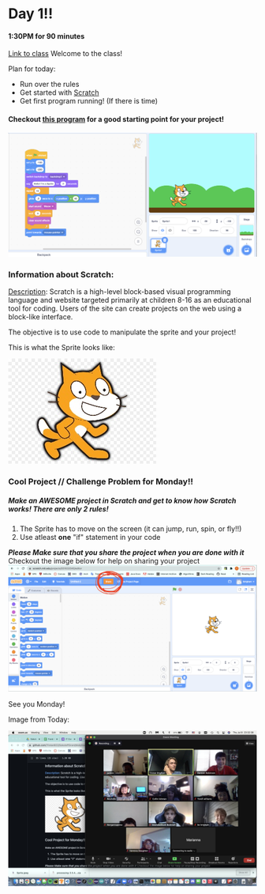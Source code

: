 # Day 1!!
#### 1:30PM for 90 minutes

[Link to class](https://sps.zoom.us/j/94771799518)
Welcome to the class!

Plan for today:
- Run over the rules
- Get started with [Scratch](https://scratch.mit.edu/)
- Get first program running! (If there is time)

#### Checkout [this program](https://scratch.mit.edu/projects/551621706) for a good starting point for your project!
![Example Project](/formatting/ScratchProject1.png)

### Information about Scratch:
[Description](https://en.wikipedia.org/wiki/Scratch_(programming_language)): Scratch is a high-level block-based visual programming language 
and website targeted primarily at children 8-16 as an educational tool for coding. 
Users of the site can create projects on the web using a block-like interface.

The objective is to use code to manipulate the sprite and your project!

This is what the Sprite looks like:

![Sprite](/formatting/SpriteFinal.jpeg)

### Cool Project // Challenge Problem for Monday!!
##### Make an ***AWESOME*** project in Scratch and get to know how Scratch works! There are only 2 rules!
1. The Sprite has to move on the screen (it can jump, run, spin, or fly!!)
2. Use atleast __one__ "if" statement in your code

***Please Make sure that you share the project when you are done with it*** 
Checkout the image below for help on sharing your project
![Share Project](/formatting/shareTheProject2.png)

See you Monday!

Image from Today:

![Happy photo](/formatting/screenShotDay1)
